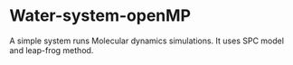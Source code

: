 # Water-system-openMP
A simple system runs Molecular dynamics simulations.
It uses SPC model and leap-frog method.
